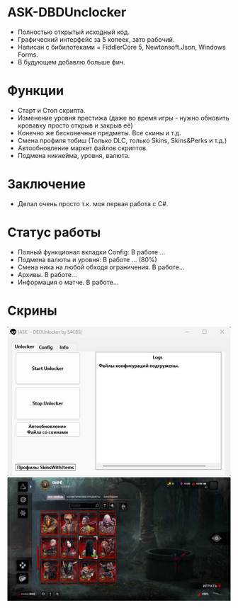 # ASK-DBDUnclocker
- Полностью открытый исходный код.
- Графический интерфейс за 5 копеек, зато рабочий.
- Написан с бибилотеками = FiddlerCore 5, Newtonsoft.Json, Windows Forms.
- В будующем добавлю больше фич.
# Функции
- Старт и Стоп скрипта.
- Изменение уровня престижа (даже во время игры - нужно обновить кровавку просто открыв и закрыв её)
- Конечно же бесконечные предметы. Все скины и т.д.
- Смена профиля тобиш (Только DLC, только Skins, Skins&Perks и т.д.)
- Автообновление маркет файлов скриптов.
- Подмена никнейма, уровня, валюта.
# Заключение
- Делал очень просто т.к. моя первая работа с C#.
# Статус работы
- Полный функционал вкладки Config: В работе ...
- Подмена валюты и уровня: В работе ... (80%)
- Смена ника на любой обходя ограничения. В работе...
- Архивы. В работе...
- Информация о матче. В работе...
# Скрины
![image1](/images/window.jpg?raw=true "Окно программы")
![image2](/images/work.jpg?raw=true "Работа программы")
